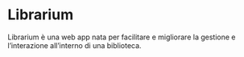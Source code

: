 # Librarium

Librarium è una web app nata per facilitare e migliorare la gestione e l’interazione all’interno di una biblioteca.
